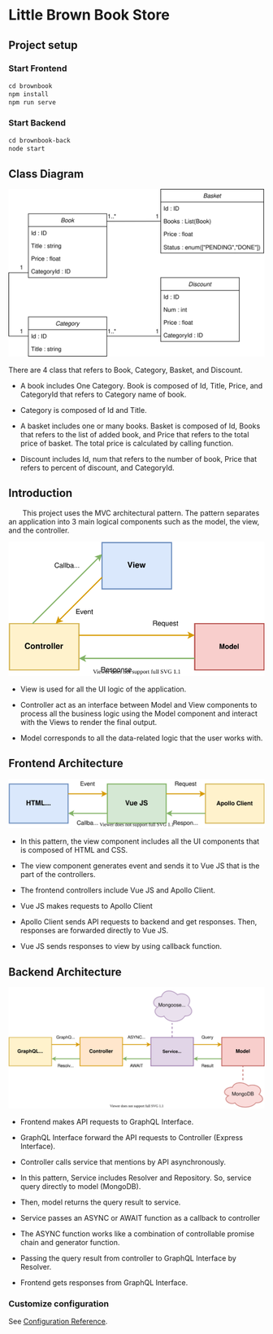 # Little Brown Book Store

## Project setup

### Start Frontend
```
cd brownbook
npm install
npm run serve

```
### Start Backend
```
cd brownbook-back
node start

```
## Class Diagram
![GitHub Logo](/public/images/Diagram.svg)

There are 4 class that refers to Book, Category, Basket, and Discount.
- A book includes One Category. Book is composed of Id, Title, Price, and CategoryId that refers to Category name of book.

- Category is composed of Id and Title.
- A basket includes one or many books. Basket is composed of Id, Books that refers to the list of added book, and Price that refers to the total price of basket. The total price is calculated by calling function.
- Discount includes Id, num that refers to the number of book, Price that refers to percent of discount, and CategoryId.

## Introduction
&nbsp;&nbsp;&nbsp;&nbsp;&nbsp;&nbsp; This project uses the MVC architectural pattern. The pattern separates an application into 3 main logical components such as the model, the view, and the controller.

![GitHub Logo](/public/images/MVC.svg)

- View is used for all the UI logic of the application.

- Controller act as an interface between Model and View components to process all the business logic using the Model component and interact with the Views to render the final output.
- Model corresponds to all the data-related logic that the user works with.

## Frontend Architecture
![GitHub Logo](/public/images/Frontend.svg)

- In this pattern, the view component includes all the UI components that is composed of HTML and CSS.

- The view component generates event and sends it to Vue JS that is the part of the controllers.
- The frontend controllers include Vue JS and Apollo Client.
- Vue JS makes requests to Apollo Client
- Apollo Client sends API requests to backend and get responses. Then, responses are forwarded directly to Vue JS.
- Vue JS sends responses to view by using callback function.

## Backend Architecture
![GitHub Logo](/public/images/Backend.svg)

- Frontend makes API requests to GraphQL Interface.

- GraphQL Interface forward the API requests to Controller (Express Interface).
- Controller calls service that mentions by API asynchronously.
- In this pattern, Service includes Resolver and Repository. So, service query directly to model (MongoDB).
- Then, model returns the query result to service.
- Service passes an ASYNC or AWAIT function as a callback to controller
- The ASYNC function works like a combination of controllable promise chain and generator function.
- Passing the query result from controller to GraphQL Interface by Resolver.
- Frontend gets responses from GraphQL Interface.

### Customize configuration
See [Configuration Reference](https://cli.vuejs.org/config/).
